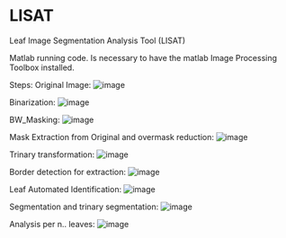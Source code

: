 # LISAT
Leaf Image Segmentation Analysis Tool (LISAT) 

Matlab running code. Is necessary to have the matlab Image Processing Toolbox installed.

Steps:
Original Image:
![image](https://user-images.githubusercontent.com/33765093/141840299-70f1f6df-68bd-45f4-bf0b-3cb06f409250.png)

Binarization:
![image](https://user-images.githubusercontent.com/33765093/141840407-de593c3d-0066-41f7-b4f2-b34c6d108764.png)

BW_Masking:
![image](https://user-images.githubusercontent.com/33765093/141840460-db43b6b4-cfc4-4f1d-bc2f-c5241e535dc1.png)

Mask Extraction from Original and overmask reduction:
![image](https://user-images.githubusercontent.com/33765093/141840519-a29a69b0-b707-4d56-8598-863316d2f524.png)

Trinary transformation:
![image](https://user-images.githubusercontent.com/33765093/141840606-542a2b8e-818d-4544-b5f9-1b02066fbe28.png)

Border detection for extraction:
![image](https://user-images.githubusercontent.com/33765093/141840738-ae0ecd6b-d7aa-4619-855d-b3dd70f39aed.png)

Leaf Automated Identification:
![image](https://user-images.githubusercontent.com/33765093/141840665-44ec0ef9-69a3-4c10-8466-106307490117.png)

Segmentation and trinary segmentation:
![image](https://user-images.githubusercontent.com/33765093/141840802-532798ef-e57a-42a0-9e97-e571b79e28ec.png)

Analysis per n.. leaves:
![image](https://user-images.githubusercontent.com/33765093/141840858-5bd3f3c4-cc22-4065-a5c5-dee293cfdf27.png)
